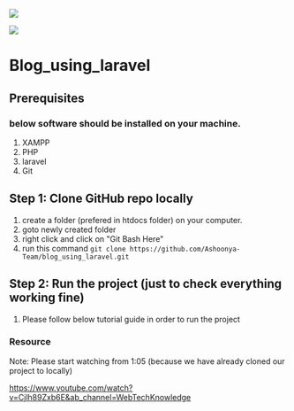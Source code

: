
<a href="https://github.com/Ashoonya-Team/blog_using_laravel/graphs/contributors" alt="Contributors">
 
 <img src="https://img.shields.io/github/contributors/Ashoonya-Team/blog_using_laravel" /></a>
 

 <a href="#">
 <img src="https://img.shields.io/github/commit-activity/w/Ashoonya-Team/blog_using_laravel" ></a>
 

# Blog_using_laravel

## Prerequisites

### below software should be installed on your machine.

 1) XAMPP 
 2) PHP 
 3) laravel 
 4) Git


## Step 1: Clone GitHub repo locally

  1) create a folder (prefered in htdocs folder) on your computer.
  2) goto newly created folder
  3) right click and click on "Git Bash Here"
  4) run this command `git clone https://github.com/Ashoonya-Team/blog_using_laravel.git`


## Step 2: Run the project (just to check everything working fine)

 1) Please follow below tutorial guide in order to run the project 

 ### Resource
 Note: Please start watching from 1:05 (because we have already cloned our project to locally)
 
 https://www.youtube.com/watch?v=Cjlh89Zxb6E&ab_channel=WebTechKnowledge

